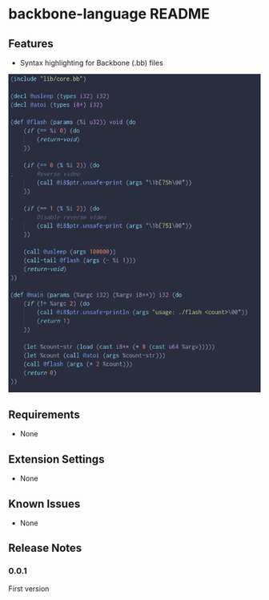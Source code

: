 # backbone-language README

## Features

* Syntax highlighting for Backbone (.bb) files

![highlight example](code.png)

## Requirements

* None

## Extension Settings

* None

## Known Issues

* None

## Release Notes

### 0.0.1

First version
